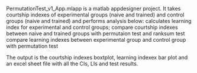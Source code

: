 
PermutationTest_v1_App.mlapp is a matlab appdesigner project.
It takes courtship indexes of experimental groups (naive and trained) and control groups (naive and trained) and performs analysis below:
  calculates learning index for experimental and control groups;
  compare courtship indexes between naive and trained groups with permutaion test and ranksum test
  compare learning indexes between experimental group and control group with permutation test
  
The output is the courtship indexes boxtplot, learning indexex bar plot and an excel sheet file with all the CIs, LIs and test results.
